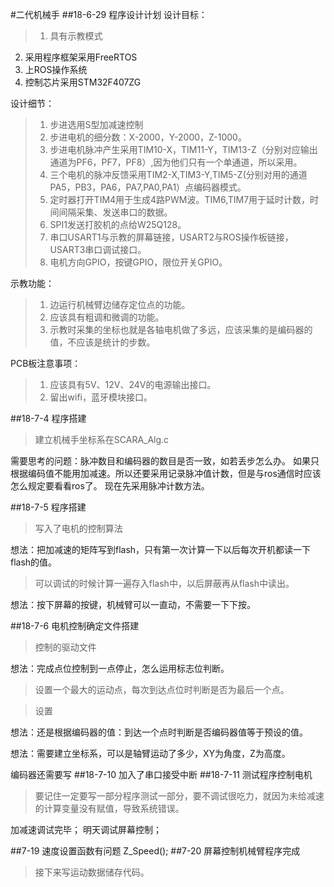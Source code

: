 #二代机械手
##18-6-29 程序设计计划
设计目标：
>1. 具有示教模式
2. 采用程序框架采用FreeRTOS
3. 上ROS操作系统
4. 控制芯片采用STM32F407ZG

设计细节：
>1. 步进选用S型加减速控制
>2. 步进电机的细分数：X-2000，Y-2000，Z-1000。
>3. 步进电机脉冲产生采用TIM10-X，TIM11-Y，TIM13-Z（分别对应输出通道为PF6，PF7，PF8）,因为他们只有一个单通道，所以采用。
>4. 三个电机的脉冲反馈采用TIM2-X,TIM3-Y,TIM5-Z(分别对用的通道PA5，PB3，PA6，PA7,PA0,PA1）点编码器模式。
>5. 定时器打开TIM4用于生成4路PWM波。TIM6,TIM7用于延时计数，时间间隔采集、发送串口的数据。
>6. SPI1发送打胶机的点给W25Q128。
>7. 串口USART1与示教的屏幕链接，USART2与ROS操作板链接，USART3串口调试接口。
>8. 电机方向GPIO，按键GPIO，限位开关GPIO。

示教功能：
>1. 边运行机械臂边储存定位点的功能。
>2. 应该具有粗调和微调的功能。
>3. 示教时采集的坐标也就是各轴电机做了多远，应该采集的是编码器的值，不应该是统计的步数。

PCB板注意事项：
>1. 应该具有5V、12V、24V的电源输出接口。
>2. 留出wifi，蓝牙模块接口。
 
##18-7-4 程序搭建
>建立机械手坐标系在SCARA_Alg.c

需要思考的问题：脉冲数目和编码器的数目是否一致，如若丢步怎么办。
如果只根据编码值不能用加减速。所以还要采用记录脉冲值计数，但是与ros通信时应该怎么规定要看看ros了。
现在先采用脉冲计数方法。

##18-7-5 程序搭建
>写入了电机的控制算法

想法：把加减速的矩阵写到flash，只有第一次计算一下以后每次开机都读一下flash的值。
>可以调试的时候计算一遍存入flash中，以后屏蔽再从flash中读出。

想法：按下屏幕的按键，机械臂可以一直动，不需要一下下按。

##18-7-6 电机控制确定文件搭建

>控制的驱动文件

想法：完成点位控制到一点停止，怎么运用标志位判断。
> 设置一个最大的运动点，每次到达点位时判断是否为最后一个点。

> 设置

想法：还是根据编码器的值：到达一个点时判断是否编码器值等于预设的值。

想法：需要建立坐标系，可以是轴臂运动了多少，XY为角度，Z为高度。

编码器还需要写
##18-7-10 加入了串口接受中断
##18-7-11 测试程序控制电机
>要记住一定要写一部分程序测试一部分，要不调试很吃力，就因为未给减速的计算变量没有赋值，导致系统错误。

加减速调试完毕；
明天调试屏幕控制；

##7-19 速度设置函数有问题 Z_Speed();
##7-20 屏幕控制机械臂程序完成

>接下来写运动数据储存代码。
